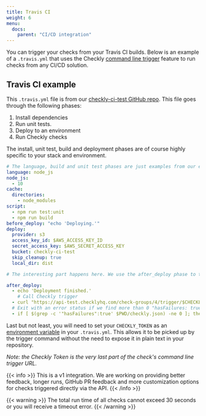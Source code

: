 ```yaml
---
title: Travis CI
weight: 6
menu:
  docs:
    parent: "CI/CD integration"
---
```


You can trigger your checks from your Travis CI builds. Below is an example of a `.travis.yml` that uses the 
Checkly [command line trigger](/docs/cicd/triggers/) feature to run checks from any CI/CD solution.

## Travis CI example

This `.travis.yml` file is from our [checkly-ci-test GitHub repo](https://github.com/checkly/checkly-ci-test).  This file 
goes through the following phases:

1. Install dependencies
2. Run unit tests.
3. Deploy to an environment
4. Run Checkly checks 

The install, unit test, build and deployment phases are of course highly specific to your stack and environment. 

```yaml
# The language, build and unit test phases are just examples from our example repo
language: node_js
node_js:
  - 10
cache:
  directories:
    - node_modules    
script:
  - npm run test:unit
  - npm run build  
before_deploy: "echo 'Deploying.'"
deploy:
  provider: s3
  access_key_id: $AWS_ACCESS_KEY_ID
  secret_access_key: $AWS_SECRET_ACCESS_KEY
  bucket: checkly-ci-test
  skip_cleanup: true
  local_dir: dist 

# The interesting part happens here. We use the after_deploy phase to trigger Checkly and either pass or fail the build.

after_deploy: 
  - echo 'Deployment finished.'
    # Call Checkly trigger
  - curl "https://api-test.checklyhq.com/check-groups/4/trigger/$CHECKLY_TOKEN" > $PWD/checkly.json
  # Exit with an error status if we find more than 0 "hasFailures: true" in the output
  - if [ $(grep -c '"hasFailures":true' $PWD/checkly.json) -ne 0 ]; then exit 1; fi
```

Last but not least, you will need to set your `CHECKLY_TOKEN` as an [environment variable](https://docs.travis-ci.com/user/environment-variables/#defining-encrypted-variables-in-travisyml) in your `.travis.yml`. This allows it to be picked up by the trigger command without the need to expose it in plain text in your repository.

_Note: the Checkly Token is the very last part of the check's command line trigger URL._

{{< info >}}
This is a v1 integration. We are working on providing better feedback, longer runs, GitHub PR feedback and more customization options
for checks triggered directly via the API. 
{{< /info >}}
 
 {{< warning >}}
 The total run time of all checks cannot exceed 30 seconds or you will receive a timeout error. 
 {{< /warning >}}
  

